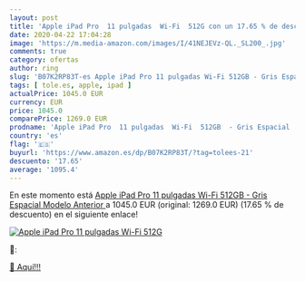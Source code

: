 ```yaml
---
layout: post
title: 'Apple iPad Pro  11 pulgadas  Wi-Fi  512G con un 17.65 % de descuento'
date: 2020-04-22 17:04:28
image: 'https://m.media-amazon.com/images/I/41NEJEVz-QL._SL200_.jpg'
comments: true
category: ofertas
author: ring
slug: 'B07K2RP83T-es Apple iPad Pro 11 pulgadas Wi-Fi 512GB - Gris Espacial...'
tags: [ tole.es, apple, ipad ]
actualPrice: 1045.0 EUR
currency: EUR
price: 1045.0
comparePrice: 1269.0 EUR
prodname: 'Apple iPad Pro  11 pulgadas  Wi-Fi  512GB  - Gris Espacial  Modelo Anterior '
country: 'es'
flag: '🇪🇸'
buyurl: 'https://www.amazon.es/dp/B07K2RP83T/?tag=tolees-21'
descuento: '17.65'
average: '1095.4'
---
```


En este momento está [Apple iPad Pro  11 pulgadas  Wi-Fi  512GB  - Gris Espacial  Modelo Anterior ](https://www.amazon.es/dp/B07K2RP83T/?tag=tolees-21) a 1045.0 EUR (original: 1269.0 EUR) (17.65 %  de descuento) en el siguiente enlace!

[![Apple iPad Pro  11 pulgadas  Wi-Fi  512G](https://m.media-amazon.com/images/I/41NEJEVz-QL._SL200_.jpg)](https://www.amazon.es/dp/B07K2RP83T/?tag=tolees-21)

🔎:


[🛒 Aquí!!!](https://www.amazon.es/dp/B07K2RP83T/?tag=tolees-21)
